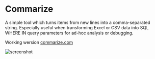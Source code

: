 # Commarize
A simple tool which turns items from new lines into a comma-separated string. Especially useful when transforming Excel or CSV data into SQL WHERE IN query parameters for ad-hoc analysis or debugging.

Working wersion [commarize.com](https://commarize.com)

![screenshot](https://commarize.com/commarize-screenshot.png)
